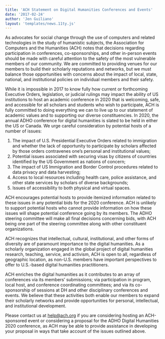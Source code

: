 ```yaml
---
title: 'ACH Statement on Digital Humanities Conferences and Events'
date: '2017-02-24'
author: 'Jen Guiliano'
layout: 'templates/news.11ty.js'
---
```

As advocates for social change through the use of computers and related technologies in the study of humanistic subjects, the Association for Computers and the Humanities (ACH) notes that decisions regarding participation in conferences, co-sponsorships, and other in-person events should be made with careful attention to the safety of the most vulnerable members of our community. We are committed to providing venues for our members to build their scholarly reputations and networks, but we must balance those opportunities with concerns about the impact of local, state, national, and institutional policies on individual members and their safety.

While it is impossible in 2017 to know fully how current or forthcoming Executive Orders, legislation, or judicial rulings may impact the ability of US institutions to host an academic conference in 2020 that is welcoming, safe, and accessible for all scholars and students who wish to participate, ACH is fully committed to doing everything we can to live up to our statement of academic values and to supporting our diverse constituencies. In 2020, the annual ADHO conference for digital humanities is slated to be held in either the US or Canada. We urge careful consideration by potential hosts of a number of issues:

1. The impact of U.S. Presidential Executive Orders related to immigration and whether the lack of opportunity to participate by scholars affected by those orders contravenes one’s personal and institutional values;
2. Potential issues associated with securing visas by citizens of countries identified by the US Government as nations of concern;
3. The impact of US Immigration and Border Control procedures related to data privacy and data harvesting;
4. Access to local resources including health care, police assistance, and other state services by scholars of diverse backgrounds;
5. Issues of accessibility to both physical and virtual spaces.

ACH encourages potential hosts to provide itemized information related to these issues in any potential bids for the 2020 conference. ACH is unlikely to support potential hosts who cannot provide information on how these issues will shape potential conference going by its members. The ADHO steering committee will make all final decisions concerning bids, with ACH being one part of the steering committee along with other constituent organizations.

ACH recognizes that intellectual, cultural, institutional, and other forms of diversity are of paramount importance to the digital humanities. As a scholarly organization engaged in the global project of digital humanities research, teaching, service, and activism, ACH is open to all, regardless of geographic location, as non-U.S. members have important perspectives to offer to U.S.-based digital humanities practitioners.

ACH enriches the digital humanities as it contributes to an array of conferences via its members’ submissions; via participation in program, local host, and conference coordinating committees; and via its co-sponsorship of sessions at DH and other disciplinary conferences and events. We believe that these activities both enable our members to expand their scholarly networks and provide opportunities for personal, intellectual, and institutional development.

Please contact us at [help@ach.org](mailto:help@ach.org) if you are considering hosting an ACH-sponsored event or considering a proposal for the ADHO Digital Humanities 2020 conference, as ACH may be able to provide assistance in developing your proposal in ways that take account of the issues outlined above.
